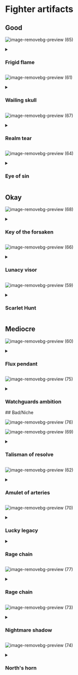 # Fighter artifacts

## Good

![image-removebg-preview (65)](https://github.com/user-attachments/assets/f703b998-d8cf-4dbd-93da-caed7a543685)

<details>

<summary><h3>Frigid flame</h3></summary> 

- Very good for content where no damage will be taken

</details>

![image-removebg-preview (61)](https://github.com/user-attachments/assets/39f89b3b-8355-4f0b-a30a-4b7b4495a0fb)


<details>

<summary><h3> Wailing skull </h3></summary> 

- Is very solid overall damage wise
- Higher BP than other fighter artifacts
- Would max multiple copies

</details>

![image-removebg-preview (67)](https://github.com/user-attachments/assets/2a95a681-90b2-4adc-a040-fc05640d74ca)

<details>

<summary><h3>Realm tear</h3></summary> 

- Insanely good on drakes chasm due to actual range calculated.
- Overall very good artifact for the ranged fighters like Ardea, or Valk in content where she will be damaged

</details>


![image-removebg-preview (64)](https://github.com/user-attachments/assets/ae58d0b6-94e4-4759-ba44-21695cc109ee)

<details>

<summary><h3>Eye of sin</h3></summary> 

- Consistent damage on AoE fighters
- Even better for content where enemies will die

</details>



## Okay

![image-removebg-preview (68)](https://github.com/user-attachments/assets/6b13ac94-d674-49fb-b91b-538b20a41f0d)


<details>

<summary><h3>Key of the forsaken</h3></summary> 

- Top tier for fighters who care about HP
- Provides survivability, as well as damage

</details>

![image-removebg-preview (66)](https://github.com/user-attachments/assets/ac7d2db5-9849-4ee7-8281-f1d24d53d145)


<details>

<summary><h3>Lunacy visor</h3></summary> 

- I would put this in good if it provided any damage.
- As is, it provides extra block, and survivability
- Is overall a very solid choice in situations where fighters will end up blocking multiple units

</details>

![image-removebg-preview (59)](https://github.com/user-attachments/assets/cfadaed8-afc0-4165-8d79-5adabb8686df)


<details>

<summary><h3>Scarlet Hunt</h3></summary> 

- Would be in Good if not for the conditional effect.
- Requires constant, or close to, bleed uptime to be worthwhile
- Is probably one of, if not the best, with it

</details>


## Mediocre

![image-removebg-preview (60)](https://github.com/user-attachments/assets/fff480e6-f9d7-4b50-8cfa-c03f97b38519)

<details>

<summary><h3>Flux pendant</h3></summary> 

- Is a static stat boost, but sadly it's CDMG
- Is pretty bad if the champion is always full life
- Not worth investing into

</details>


![image-removebg-preview (75)](https://github.com/user-attachments/assets/0420367c-18ff-4030-876a-0bb28e5a6feb)

<details>

<summary><h3>Watchguards ambition</h3></summary> 

- Not great, not utterly terrible either

</details>
## Bad/Niche

![image-removebg-preview (76)](https://github.com/user-attachments/assets/2fb7f0fa-8611-4297-8dad-1c325edaf5c0)


![image-removebg-preview (69)](https://github.com/user-attachments/assets/87ccbcf6-45cf-42ce-94f9-62c5543ab85f)

<details>

<summary><h3>Talisman of resolve</h3></summary> 

- Only useful when shielded
- Is good damage if this is consistent

</details>

![image-removebg-preview (62)](https://github.com/user-attachments/assets/d2a9d8ad-8bb7-48cd-897b-15137e48dd42)


<details>

<summary><h3>Amulet of arteries</h3></summary> 

- Shit
- Still shit
- You guessed it, still shit

</details>

![image-removebg-preview (70)](https://github.com/user-attachments/assets/2edb26d0-2e06-4b6c-befa-017e3e9ffd28)

<details>

<summary><h3>Lucky legacy</h3></summary> 

- Semi decent on a cost generator

</details>



<details>

<summary><h3>Rage chain</h3></summary> 

- Is flat out terrible if you'll stay full life, which is most of the time
- Even if you don't, stat gain is minimal

</details>

![image-removebg-preview (77)](https://github.com/user-attachments/assets/9e25c34a-4649-457d-946f-967b813498a0)

<details>

<summary><h3>Rage chain</h3></summary> 

- Just use eye if sin

</details>

![image-removebg-preview (73)](https://github.com/user-attachments/assets/fe857654-8f08-4019-a54a-a41bf903dcdb)

<details>

<summary><h3>Nightmare shadow</h3></summary> 

- if you really need crit rate? Idk.

</details>

![image-removebg-preview (74)](https://github.com/user-attachments/assets/5ec635f4-783d-4d79-b48e-f16adba6e6d1)

<details>

<summary><h3>North's horn</h3></summary> 

- Garbage

</details>

